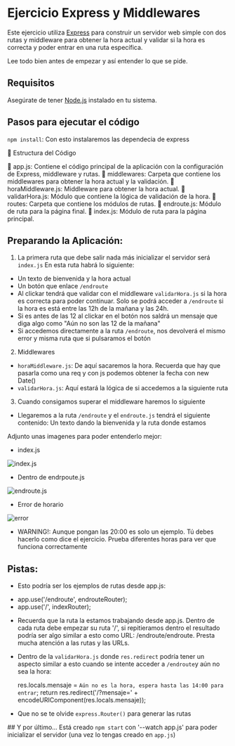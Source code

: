 # Ejercicio Express y Middlewares

Este ejercicio utiliza [Express](https://expressjs.com/) para construir un servidor web simple con dos rutas y middleware para obtener la hora actual y validar si la hora es correcta y poder entrar en una ruta específica.

Lee todo bien antes de empezar y así entender lo que se pide.

## Requisitos

Asegúrate de tener [Node.js](https://nodejs.org/) instalado en tu sistema.

## Pasos para ejecutar el código

`npm install`: Con esto instalaremos las dependecia de express

📂 Estructura del Código

📄 app.js: Contiene el código principal de la aplicación con la configuración de Express, middleware y rutas.
📂 middlewares: Carpeta que contiene los middlewares para obtener la hora actual y la validación.
  📄 horaMiddleware.js: Middleware para obtener la hora actual.
  📄 validarHora.js: Módulo que contiene la lógica de validación de la hora.
📂 routes: Carpeta que contiene los módulos de rutas.
  📄 endroute.js: Módulo de ruta para la página final.
  📄 index.js: Módulo de ruta para la página principal.

## Preparando la Aplicación:

1. La primera ruta que debe salir nada más inicializar el servidor será `index.js`
En esta ruta habrá lo siguiente:
- Un texto de bienvenida y la hora actual
- Un botón que enlace `/endroute`
- Al clickar tendrá que validar con el middleware `validarHora.js` si la hora es correcta para poder continuar. Solo se podrá acceder a `/endroute` si la hora es está entre las 12h de la mañana y las 24h.
- Si es antes de las 12 al clickar en el botón nos saldrá un mensaje que diga algo como "Aún no son las 12 de la mañana"
- Si accedemos directamente a la ruta `/endroute`, nos devolverá el mismo error y misma ruta que si pulsaramos el botón 

2. Middlewares
- `horaMiddleware.js`: De aquí sacaremos la hora. Recuerda que hay que pasarla como una req y con js podemos obtener la fecha con new Date()
- `validarHora.js`: Aquí estará la lógica de si accedemos a la siguiente ruta

3. Cuando consigamos superar el middleware haremos lo siguiente
- Llegaremos a la ruta `/endroute` y el `endroute.js` tendrá el siguiente contenido: 
Un texto dando la bienvenida y la ruta donde estamos

Adjunto unas imagenes para poder entenderlo mejor:
* index.js

![index.js](./img/index.png)

* Dentro de endrpoute.js

![endroute.js](./img/endroute.png)

* Error de horario

![error](./img/error.png)

* WARNING!: Aunque pongan las 20:00 es solo un ejemplo. Tú debes hacerlo como dice el ejercicio. Prueba diferentes horas para ver que funciona correctamente

## Pistas:

- Esto podría ser los ejemplos de rutas desde app.js:
* app.use('/endroute', endrouteRouter);
* app.use('/', indexRouter);

- Recuerda que la ruta la estamos trabajando desde app.js. Dentro de cada ruta debe empezar su ruta '/', si repitieramos dentro el resultado podría ser algo similar a esto como URL: /endroute/endroute. Presta mucha atención a las rutas y las URLs.

- Dentro de la `validarHora.js` donde `res.redirect` podría tener un aspecto similar a esto cuando se intente acceder a `/endroute`y aún no sea la hora:

  res.locals.mensaje = `Aún no es la hora, espera hasta las 14:00 para entrar`;
  return res.redirect('/?mensaje=' + encodeURIComponent(res.locals.mensaje));

- Que no se te olvide `express.Router()` para generar las rutas

## Y por último...
Está creado `npm start` con '--watch app.js' para poder inicializar el servidor (una vez lo tengas creado en `app.js`)